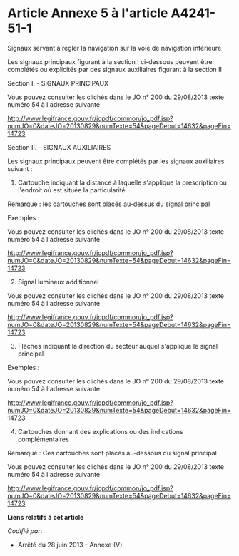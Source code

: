 # Article Annexe 5 à l'article A4241-51-1

Signaux servant à régler la navigation sur la voie de navigation intérieure 

Les signaux principaux figurant à la section I ci-dessous peuvent être complétés ou explicités par des signaux auxiliaires
figurant à la section II

Section I.  - SIGNAUX PRINCIPAUX

Vous pouvez consulter les clichés dans le JO n° 200 du 29/08/2013 texte numéro  54 à l'adresse suivante 

http://www.legifrance.gouv.fr/jopdf/common/jo_pdf.jsp?numJO=0&dateJO=20130829&numTexte=54&pageDebut=14632&pageFin=14723

Section II. - SIGNAUX AUXILIAIRES

Les signaux principaux peuvent être complétés par les signaux auxiliaires suivant :

1. Cartouche indiquant la distance à laquelle s'applique la prescription ou l'endroit où est située la particularité

Remarque : les cartouches sont placés au-dessus du signal principal

Exemples :

Vous pouvez consulter les clichés dans le JO n° 200 du 29/08/2013 texte numéro  54 à l'adresse suivante 

http://www.legifrance.gouv.fr/jopdf/common/jo_pdf.jsp?numJO=0&dateJO=20130829&numTexte=54&pageDebut=14632&pageFin=14723

2. Signal lumineux additionnel

Vous pouvez consulter les clichés dans le JO n° 200 du 29/08/2013 texte numéro  54 à l'adresse suivante 

http://www.legifrance.gouv.fr/jopdf/common/jo_pdf.jsp?numJO=0&dateJO=20130829&numTexte=54&pageDebut=14632&pageFin=14723

3. Flèches indiquant la direction du secteur auquel s'applique le signal principal

Exemples : 

Vous pouvez consulter les clichés dans le JO n° 200 du 29/08/2013 texte numéro  54 à l'adresse suivante 

http://www.legifrance.gouv.fr/jopdf/common/jo_pdf.jsp?numJO=0&dateJO=20130829&numTexte=54&pageDebut=14632&pageFin=14723

4. Cartouches donnant des explications ou des indications complémentaires   

Remarque : Ces cartouches sont placés au-dessous du signal principal

Vous pouvez consulter les clichés dans le JO n° 200 du 29/08/2013 texte numéro  54 à l'adresse suivante 

http://www.legifrance.gouv.fr/jopdf/common/jo_pdf.jsp?numJO=0&dateJO=20130829&numTexte=54&pageDebut=14632&pageFin=14723

**Liens relatifs à cet article**

_Codifié par_:

  - Arrêté du 28 juin 2013 -  Annexe (V)
